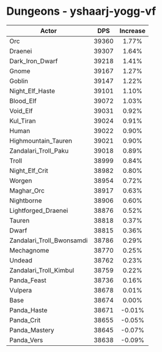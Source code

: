 # Dungeons - yshaarj-yogg-vf
| Actor | DPS | Increase |
|---|:---:|:---:|
|Orc|39360|1.77%|
|Draenei|39307|1.64%|
|Dark_Iron_Dwarf|39218|1.41%|
|Gnome|39167|1.27%|
|Goblin|39147|1.22%|
|Night_Elf_Haste|39101|1.10%|
|Blood_Elf|39072|1.03%|
|Void_Elf|39031|0.92%|
|Kul_Tiran|39024|0.91%|
|Human|39022|0.90%|
|Highmountain_Tauren|39021|0.90%|
|Zandalari_Troll_Paku|39018|0.89%|
|Troll|38999|0.84%|
|Night_Elf_Crit|38982|0.80%|
|Worgen|38954|0.72%|
|Maghar_Orc|38917|0.63%|
|Nightborne|38906|0.60%|
|Lightforged_Draenei|38876|0.52%|
|Tauren|38818|0.37%|
|Dwarf|38815|0.36%|
|Zandalari_Troll_Bwonsamdi|38786|0.29%|
|Mechagnome|38770|0.25%|
|Undead|38762|0.23%|
|Zandalari_Troll_Kimbul|38759|0.22%|
|Panda_Feast|38736|0.16%|
|Vulpera|38678|0.01%|
|Base|38674|0.00%|
|Panda_Haste|38671|-0.01%|
|Panda_Crit|38655|-0.05%|
|Panda_Mastery|38645|-0.07%|
|Panda_Vers|38638|-0.09%|
